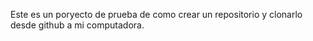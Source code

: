 Este es un poryecto de prueba de como crear un repositorio y clonarlo desde github a mi computadora.
